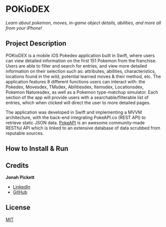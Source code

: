 # POKioDEX
*Learn about pokemon, moves, in-game object details, abilities, and more all from your iPhone!*

## Project Description
 POKioDEX is a mobile iOS Pokedex application built in Swift, where users can view detailed information on the first 151 Pokemon from the franchise. Users are able to filter and search for entries, and view more detailed 
 information on their selection such as: attributes, abilities, characteristics, locations found in the wild, potential learned moves & their method, etc. The application features 8 different functions users can interact with: 
 the Pokedex, Movesdex, TMsdex, Abilitiesdex, Itemsdex, Locationsdex, Pokemon Naturesdex, as well as a Pokemon type-matchup simulator. Each section of the app will provide users with a searchable/filterable list of entries,
 which when clicked will direct the user to more detailed pages. 
 
 The application was developed in Swift and implementing a MVVM architecture, with the back-end integrating PokeAPI.co (REST API) to retrieve static JSON data. 
 [PokeAPI](https://pokeapi.co/) is an awesome community-made RESTful API which is linked to an extensive database of data scrubbed from reputable sources. 
 
 ## How to Install & Run
 
 ## Credits
 **Jonah Pickett**  
 - [LinkedIn](https://www.linkedin.com/in/jonahpickett/)   
 - [GitHub](https://github.com/jpickett95)
 
 ## License
 [MIT](https://choosealicense.com/licenses/mit/)
